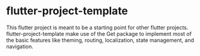 
# flutter-project-template

This flutter project is meant to be a starting point for other flutter projects.
flutter-project-template make use of the Get package to implement most of the basic features like theming, routing, localization, state management, and navigation.
